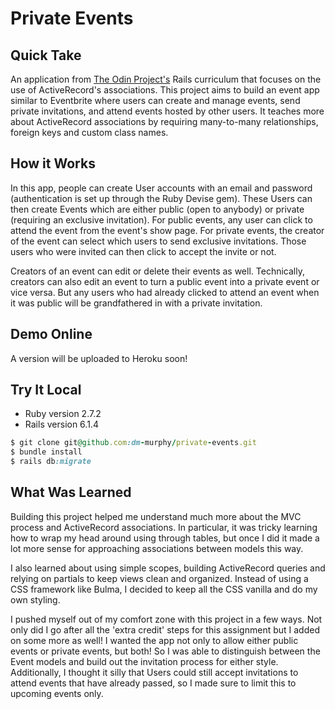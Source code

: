 # Private Events

## Quick Take

An application from [The Odin Project's](https://www.theodinproject.com/paths/full-stack-ruby-on-rails/courses/ruby-on-rails/lessons/associations) Rails curriculum that focuses on the use of ActiveRecord's associations. This project aims to build an event app similar to Eventbrite where users can create and manage events, send private invitations, and attend events hosted by other users. It teaches more about ActiveRecord associations by requiring many-to-many relationships, foreign keys and custom class names.

## How it Works

In this app, people can create User accounts with an email and password (authentication is set up through the Ruby Devise gem). These Users can then create Events which are either public (open to anybody) or private (requiring an exclusive invitation). For public events, any user can click to attend the event from the event's show page. For private events, the creator of the event can select which users to send exclusive invitations. Those users who were invited can then click to accept the invite or not.

Creators of an event can edit or delete their events as well. Technically, creators can also edit an event to turn a public event into a private event or vice versa. But any users who had already clicked to attend an event when it was public will be grandfathered in with a private invitation.

## Demo Online

A version will be uploaded to Heroku soon!

## Try It Local

* Ruby version 2.7.2
* Rails version 6.1.4

```ruby
$ git clone git@github.com:dm-murphy/private-events.git
$ bundle install
$ rails db:migrate
```

## What Was Learned

Building this project helped me understand much more about the MVC process and ActiveRecord associations. In particular, it was tricky learning how to wrap my head around using through tables, but once I did it made a lot more sense for approaching associations between models this way. 

I also learned about using simple scopes, building ActiveRecord queries and relying on partials to keep views clean and organized. Instead of using a CSS framework like Bulma, I decided to keep all the CSS vanilla and do my own styling. 

I pushed myself out of my comfort zone with this project in a few ways. Not only did I go after all the 'extra credit' steps for this assignment but I added on some more as well! I wanted the app not only to allow either public events or private events, but both! So I was able to distinguish between the Event models and build out the invitation process for either style. Additionally, I thought it silly that Users could still accept invitations to attend events that have already passed, so I made sure to limit this to upcoming events only. 
